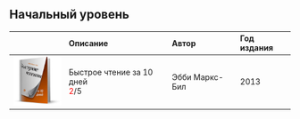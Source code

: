 ## Начальный уровень
||Описание|Автор|Год издания|
|:-:|:---|:---|:---|
|<img src="images/404062672d9a47.jpg" width="100">|Быстрое чтение за 10 дней<br/> <span style="color:red">2</span>/5|Эбби Маркс-Бил|2013|